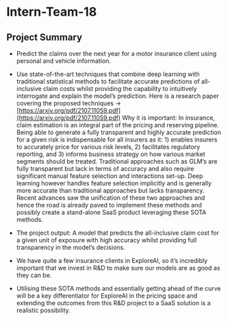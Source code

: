 # Intern-Team-18

## Project Summary

- Predict the claims over the next year for a motor insurance client using personal and vehicle information.
- Use state-of-the-art techniques that combine deep learning with traditional statistical methods to facilitate accurate predictions of all-inclusive claim costs whilst providing the capability to intuitively interrogate and explain the model’s prediction. Here is a research paper covering the proposed techniques →  [https://arxiv.org/pdf/2107.11059.pdf](https://arxiv.org/pdf/2107.11059.pdf)
Why it is important: In insurance, claim estimation is an integral part of the pricing and reserving pipeline. Being able to generate a fully transparent and highly accurate prediction for a given risk is indispensable for all insurers as it: 1) enables insurers to accurately price for various risk levels, 2) facilitates regulatory reporting, and 3) informs business strategy on how various market segments should be treated. Traditional approaches such as GLM’s are fully transparent but lack in terms of accuracy and also require significant manual feature selection and interactions set-up. Deep learning however handles feature selection implicitly and is generally more accurate than traditional approaches but lacks transparency. Recent advances saw the unification of these two approaches and hence the road is already paved to implement these methods and possibly create a stand-alone SaaS product leveraging these SOTA methods.
- The project output: A model that predicts the all-inclusive claim cost for a given unit of exposure with high accuracy whilst providing full transparency in the model’s decisions.

- We have quite a few insurance clients in ExploreAI, so it’s incredibly important that we invest in R&D to make sure our models are as good as they can be.
- Utilising these SOTA methods and essentially getting ahead of the curve will be a key differentiator for ExploreAI in the pricing space and extending the outcomes from this R&D project to a SaaS solution is a realistic possibility.
